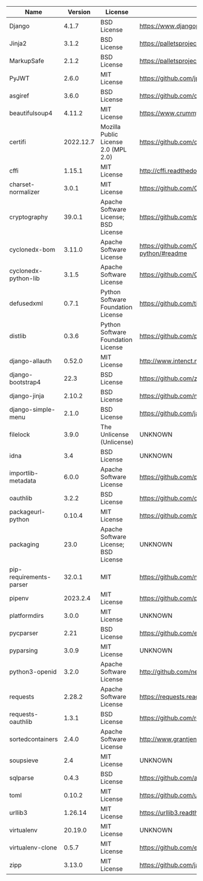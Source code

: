 | Name                    | Version   | License                              | URL                                                   |
|-------------------------|-----------|--------------------------------------|-------------------------------------------------------|
| Django                  | 4.1.7     | BSD License                          | https://www.djangoproject.com/                        |
| Jinja2                  | 3.1.2     | BSD License                          | https://palletsprojects.com/p/jinja/                  |
| MarkupSafe              | 2.1.2     | BSD License                          | https://palletsprojects.com/p/markupsafe/             |
| PyJWT                   | 2.6.0     | MIT License                          | https://github.com/jpadilla/pyjwt                     |
| asgiref                 | 3.6.0     | BSD License                          | https://github.com/django/asgiref/                    |
| beautifulsoup4          | 4.11.2    | MIT License                          | https://www.crummy.com/software/BeautifulSoup/bs4/    |
| certifi                 | 2022.12.7 | Mozilla Public License 2.0 (MPL 2.0) | https://github.com/certifi/python-certifi             |
| cffi                    | 1.15.1    | MIT License                          | http://cffi.readthedocs.org                           |
| charset-normalizer      | 3.0.1     | MIT License                          | https://github.com/Ousret/charset_normalizer          |
| cryptography            | 39.0.1    | Apache Software License; BSD License | https://github.com/pyca/cryptography                  |
| cyclonedx-bom           | 3.11.0    | Apache Software License              | https://github.com/CycloneDX/cyclonedx-python/#readme |
| cyclonedx-python-lib    | 3.1.5     | Apache Software License              | https://github.com/CycloneDX/cyclonedx-python-lib     |
| defusedxml              | 0.7.1     | Python Software Foundation License   | https://github.com/tiran/defusedxml                   |
| distlib                 | 0.3.6     | Python Software Foundation License   | https://github.com/pypa/distlib                       |
| django-allauth          | 0.52.0    | MIT License                          | http://www.intenct.nl/projects/django-allauth/        |
| django-bootstrap4       | 22.3      | BSD License                          | https://github.com/zostera/django-bootstrap4          |
| django-jinja            | 2.10.2    | BSD License                          | https://github.com/niwinz/django-jinja                |
| django-simple-menu      | 2.1.0     | BSD License                          | https://github.com/jazzband/django-simple-menu        |
| filelock                | 3.9.0     | The Unlicense (Unlicense)            | UNKNOWN                                               |
| idna                    | 3.4       | BSD License                          | UNKNOWN                                               |
| importlib-metadata      | 6.0.0     | Apache Software License              | https://github.com/python/importlib_metadata          |
| oauthlib                | 3.2.2     | BSD License                          | https://github.com/oauthlib/oauthlib                  |
| packageurl-python       | 0.10.4    | MIT License                          | https://github.com/package-url/packageurl-python      |
| packaging               | 23.0      | Apache Software License; BSD License | UNKNOWN                                               |
| pip-requirements-parser | 32.0.1    | MIT                                  | https://github.com/nexB/pip-requirements-parser       |
| pipenv                  | 2023.2.4  | MIT License                          | https://github.com/pypa/pipenv                        |
| platformdirs            | 3.0.0     | MIT License                          | UNKNOWN                                               |
| pycparser               | 2.21      | BSD License                          | https://github.com/eliben/pycparser                   |
| pyparsing               | 3.0.9     | MIT License                          | UNKNOWN                                               |
| python3-openid          | 3.2.0     | Apache Software License              | http://github.com/necaris/python3-openid              |
| requests                | 2.28.2    | Apache Software License              | https://requests.readthedocs.io                       |
| requests-oauthlib       | 1.3.1     | BSD License                          | https://github.com/requests/requests-oauthlib         |
| sortedcontainers        | 2.4.0     | Apache Software License              | http://www.grantjenks.com/docs/sortedcontainers/      |
| soupsieve               | 2.4       | MIT License                          | UNKNOWN                                               |
| sqlparse                | 0.4.3     | BSD License                          | https://github.com/andialbrecht/sqlparse              |
| toml                    | 0.10.2    | MIT License                          | https://github.com/uiri/toml                          |
| urllib3                 | 1.26.14   | MIT License                          | https://urllib3.readthedocs.io/                       |
| virtualenv              | 20.19.0   | MIT License                          | UNKNOWN                                               |
| virtualenv-clone        | 0.5.7     | MIT License                          | https://github.com/edwardgeorge/virtualenv-clone      |
| zipp                    | 3.13.0    | MIT License                          | https://github.com/jaraco/zipp                        |